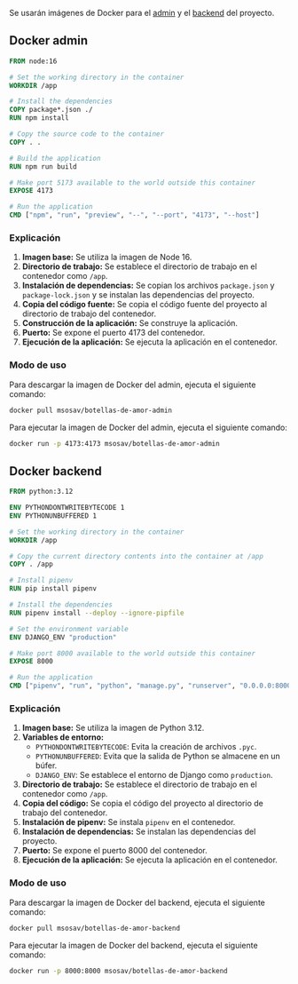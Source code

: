 Se usarán imágenes de Docker para el [admin](#docker-admin) y el [backend](#docker-backend) del proyecto.

## Docker admin

```Dockerfile
FROM node:16

# Set the working directory in the container
WORKDIR /app

# Install the dependencies
COPY package*.json ./
RUN npm install

# Copy the source code to the container
COPY . .

# Build the application
RUN npm run build

# Make port 5173 available to the world outside this container
EXPOSE 4173

# Run the application
CMD ["npm", "run", "preview", "--", "--port", "4173", "--host"]
```

### Explicación

1. **Imagen base:** Se utiliza la imagen de Node 16.
2. **Directorio de trabajo:** Se establece el directorio de trabajo en el contenedor como `/app`.
3. **Instalación de dependencias:** Se copian los archivos `package.json` y `package-lock.json` y se instalan las dependencias del proyecto.
4. **Copia del código fuente:** Se copia el código fuente del proyecto al directorio de trabajo del contenedor.
5. **Construcción de la aplicación:** Se construye la aplicación.
6. **Puerto:** Se expone el puerto 4173 del contenedor.
7. **Ejecución de la aplicación:** Se ejecuta la aplicación en el contenedor.

### Modo de uso

Para descargar la imagen de Docker del admin, ejecuta el siguiente comando:

```bash
docker pull msosav/botellas-de-amor-admin
```

Para ejecutar la imagen de Docker del admin, ejecuta el siguiente comando:

```bash
docker run -p 4173:4173 msosav/botellas-de-amor-admin
```

## Docker backend

```Dockerfile
FROM python:3.12

ENV PYTHONDONTWRITEBYTECODE 1
ENV PYTHONUNBUFFERED 1

# Set the working directory in the container
WORKDIR /app

# Copy the current directory contents into the container at /app
COPY . /app

# Install pipenv
RUN pip install pipenv

# Install the dependencies
RUN pipenv install --deploy --ignore-pipfile

# Set the environment variable
ENV DJANGO_ENV "production"

# Make port 8000 available to the world outside this container
EXPOSE 8000

# Run the application
CMD ["pipenv", "run", "python", "manage.py", "runserver", "0.0.0.0:8000"]
```

### Explicación

1. **Imagen base:** Se utiliza la imagen de Python 3.12.
2. **Variables de entorno:**
   - `PYTHONDONTWRITEBYTECODE`: Evita la creación de archivos `.pyc`.
   - `PYTHONUNBUFFERED`: Evita que la salida de Python se almacene en un búfer.
   - `DJANGO_ENV`: Se establece el entorno de Django como `production`.
3. **Directorio de trabajo:** Se establece el directorio de trabajo en el contenedor como `/app`.
4. **Copia del código:** Se copia el código del proyecto al directorio de trabajo del contenedor.
5. **Instalación de pipenv:** Se instala `pipenv` en el contenedor.
6. **Instalación de dependencias:** Se instalan las dependencias del proyecto.
7. **Puerto:** Se expone el puerto 8000 del contenedor.
8. **Ejecución de la aplicación:** Se ejecuta la aplicación en el contenedor.

### Modo de uso

Para descargar la imagen de Docker del backend, ejecuta el siguiente comando:

```bash
docker pull msosav/botellas-de-amor-backend
```

Para ejecutar la imagen de Docker del backend, ejecuta el siguiente comando:

```bash
docker run -p 8000:8000 msosav/botellas-de-amor-backend
```
